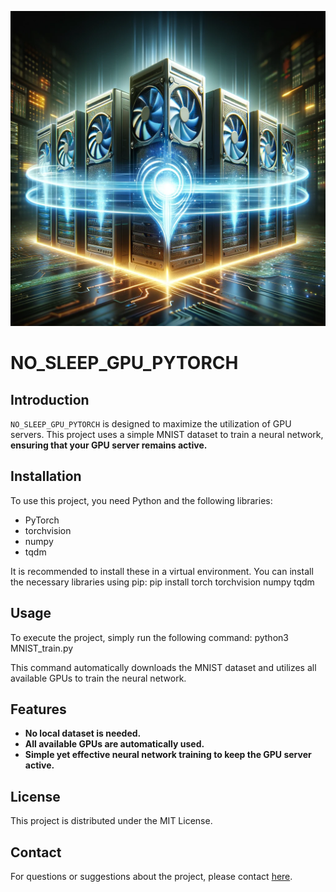 ![GPU Server Concept](gpu_server_concept.png)

# NO_SLEEP_GPU_PYTORCH

## Introduction
`NO_SLEEP_GPU_PYTORCH` is designed to maximize the utilization of GPU servers. 
This project uses a simple MNIST dataset to train a neural network, **ensuring that your GPU server remains active.**

## Installation
To use this project, you need Python and the following libraries:
- PyTorch
- torchvision
- numpy
- tqdm

It is recommended to install these in a virtual environment. You can install the necessary libraries using pip:
pip install torch torchvision numpy tqdm


## Usage
To execute the project, simply run the following command:
python3 MNIST_train.py

This command automatically downloads the MNIST dataset and utilizes all available GPUs to train the neural network.

## Features
- **No local dataset is needed.**
- **All available GPUs are automatically used.**
- **Simple yet effective neural network training to keep the GPU server active.**

## License
This project is distributed under the MIT License.

## Contact
For questions or suggestions about the project, please contact [here](https://github.com/[YourGitHubUsername]/NO_SLEEP_GPU_PYTORCH/issues).



